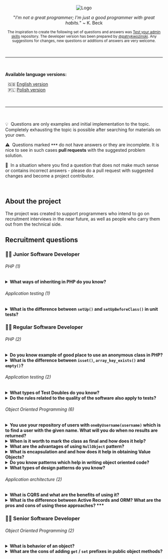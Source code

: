 <p align="center">
  <img src="https://kinsta.com/wp-content/uploads/2017/03/wordpress-developer.png" alt="Logo"/>
</p>

<p align="center">
  "<i>I'm not a great programmer; I'm just a good programmer with great habits.</i>" ~ K. Beck
</p>

<p align="center">
<sub>
  The inspiration to create the following set of questions and answers was <a href="https://github.com/trimstray/test-your-sysadmin-skills">Test your admin skills</a> repository. The developer version has been prepared by <a href="https://github.com/patrykwozinski">@patrykwozinski</a>. Any suggestions for changes, new questions or additions of answers are very welcome.
</sub>
</p>

<br>

***

<br>

<b>Available language versions:</b>
<p>
  &nbsp;&nbsp;🇬🇧 <a href="https://github.com/patrykwozinski/dev-recruitment/blob/master/README.md">English version</a>
  <br>
  &nbsp;&nbsp;🇵🇱 <a href="https://github.com/patrykwozinski/dev-recruitment/blob/master/translations/PL.md">Polish version</a>
</p>

<br>

***

<br>

:bulb: &nbsp;Questions are only examples and initial implementation to the topic. Completely exhausting the topic is possible after searching for materials on your own.

:warning: &nbsp;Questions marked **`***`** do not have answers or they are incomplete. It is nice to see in such cases **pull requests** with the suggested problem solution.

:vertical_traffic_light: &nbsp;In a situation where you find a question that does not make much sense or contains incorrect answers - please do a pull request with suggested changes and become a project contributor.

<br>

## About the project
The project was created to support programmers who intend to go on recruitment interviews in the near future, as well as people who carry them out from the technical side.

## Recruitment questions


### 👨‍🎓 Junior Software Developer

###### PHP (1)
<details>
<summary><b>What ways of inheriting in PHP do you know?</b></summary><br>

In a PHP exists inheriting by `extends` keyword from one class. We can also inherit from many places by `Trait`.  
</details>

###### Application testing (1)
<details>
  <summary><b>What is the difference between <code>setUp()</code> and <code>setUpBeforeClass()</code> in unit tests?</b></summary><br>
  
  - `setUp()`  method called before every unit test in class, everytime after test `tearDown()` is called
  - `setUpBeforeClass()` method called once before all tests in testing class, after all tests `tearDownAfterClass()` is called
</details>


### 👨‍💻 Regular Software Developer

###### PHP (2)

<details>
  <summary><b>Do you know example of good place to use an anonymous class in PHP?</b></summary><br>
  
  A great place to use an anonymous class are Stubs and other test doubles where we are not interrested which object is returned. For example `StubRepository` which implements interface of concrete repository depending on provided parameters can create specific needed anonymous class.
</details>

<details>
  <summary><b>What is the difference between <code>isset()</code>, <code>array_key_exists()</code> and <code>empty()</code>?</b></summary><br>
  
  - `isset()` checks if element exists and has value including: `0`, empty string, `false`; return `false` when value is `null`
  - `empty()` checks if element exists and is not empty and not zero value; return `true` for `null`, `0`, `false`, empty strings etc
  - `array_key_exists()` checks only if array has specific key
  
  `isset()` and `empty()` are language constructions. `array_key_exists()` is a function.
</details>

###### Application testing (2)

<details>
  <summary><b>What types of Test Doubles do you know?</b></summary><br>

  Dummy, Fake, Stub, Spy, Mock. They are used to plug the implementation.
</details>

<details>
  <summary><b>Do the rules related to the quality of the software also apply to tests?</b></summary><br>
  
  Yes, the quality of the tests is as important as the quality of the application. It is also worth putting a lot of effort into their proper preparation, because poor quality tests are expensive to maintain and cause many problems.
  </details>

###### Object Oriented Programming (6)

<details>
  <summary><b>You use your repository of users with <code>oneByUsername(username)</code> which is to find a user with the given name. What will you do when no results are returned?</b></summary><br>
  
The best way is to throw an exception, because the user's search assumption is not really met. Another way is returning `null` value. Anwers like: empty user object, empty list, empty array or `false` are incorrect.
</details>
  
 <details>
  <summary><b>When is it worth to mark the class as final and how does it help?</b></summary><br>
  
 At the moment when the class is already concrete - it inherits from the abstract or implements the interface. This blocks unnecessary levels of inheritance and forces the composition.
</details> 

<details>
  <summary><b>What are the advantages of using <code>NullObject</code> pattern?</b></summary><br>
  
  **NullObject** pattern is a great tool to fight with ubiquitous nulls, `NullPointerException` and creating useless if statements.
</details>

<details>
  <summary><b>What is encapsulation and and how does it help in obtaining Value Objects?</b></summary><br>
  
  Value Objects hides implementation of native language functions by using behaviors. They give a higher level of abstraction. Thanks to Value Objects, we are able to determine the specific level of natural language that we will use during application development.
</details>  

<details>
  <summary><b>Do you know patterns which help in writing object oriented code?</b></summary><br>
  
  One of the sets of principles related to OOP is **GRASP** - General Responsibility Assignment Software Principles, which consists of nine rules about how to design a code and answer the questions: where to put some responsibility, who to assign responsibility to, how to manage dependencies and many more.
</details>

<details>
  <summary><b>What types of design patterns do you know?</b></summary><br>
  
  Design patterns are divided into three types:
  - **creational patterns**
  - **structural patterns**
  - **behavioral patterns**
</details>

###### Application architecture (2)

<details>
  <summary><b>What is CQRS and what are the benefits of using it?</b></summary><br>
  
  **Command-Query Responsibility Segregation** is a separation of the model into read model and write model. Using CQRS we create `Commands` and `Queries`. Command is never returns anything and query only ask for something - it never modifies data.
</details>

<details>
  <summary><b>What is the difference between Active Records and ORM? What are the pros and cons of using these approaches? ***</b></summary><br>
  
  :warning: Missing answer. Create a pull request and become a contributor!
</details>


### 👨‍🏫 Senior Software Developer

###### Object Oriented Programming (2)

<details>
  <summary><b>What is behavior of an object?</b></summary><br>  

  Behavior of an object is a thing possible to the living creature. For example `document->reassign(owner)` - we can reassign new owner of a document. Getting and setting this information is not a behavior.
</details>

<details>
  <summary><b>What are the cons of adding <code>get</code> / <code>set</code> prefixes in public object methods?</b></summary><br>
  
  Adding prefixes such as `get` or `set` blocks us from being able to read the responsibility of classes and their characteristics. Getters and setters are procedural approach and are an incorrect habit that results in too much information being sent out of the class. Public methods should describe available interactions with an object and present his features.
</details>
